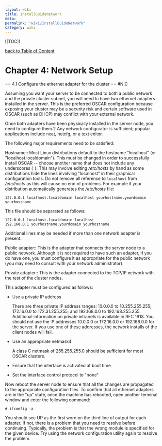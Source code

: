 ```yaml
---
layout: wiki
title: InstallGuideNetwork
meta: 
permalink: "wiki/InstallGuideNetwork"
category: wiki
---
```

<!-- Name: InstallGuideNetwork -->
<!-- Version: 2 -->
<!-- Author: valleegr -->

[[TOC]]

[back to Table of Content](wiki/InstallGuide)

# Chapter 4: Network Setup

== 4.1 Configure the ethernet adapter for the cluster == #NIC

Assuming you want your server to be connected to both a public network and the private cluster subnet, you will need to have two ethernet adapters installed in the server. This is the preferred OSCAR configuration because exposing your cluster may be a security risk and certain software used in OSCAR (such as DHCP) may conflict with your external network.

Once both adapters have been physically installed in the server node, you need to configure them.2 Any network configurator is sufficient; popular applications include neat, netcfg, or a text editor.

The following major requirements need to be satisfied:

Hostname::
  Most Linux distributions default to the hostname "localhost" (or "localhost.localdomain"). This must be changed in order   to successfully install OSCAR -- choose another name that does not include any underscores (_). This may involve editing _/etc/hosts_ by hand as some distributions hide the lines involving "localhost" in their graphical configuration tools. Do not remove all reference to `localhost` from _/etc/hosts_ as this will cause no end of problems. For example if your distribution automatically generates the _/etc/hosts_ file:
  ```
127.0.0.1 localhost.localdomain localhost yourhostname.yourdomain yourhostname
  ```

  This file should be separated as follows:
  ```
127.0.0.1 localhost.localdomain localhost
192.168.0.1 yourhostname.yourdomain yourhostname
  ```

  Additional lines may be needed if more than one network adapter is present.

Public adapter::
  This is the adapter that connects the server node to a public network. Although it is not required to have such an adapter, if you do have one, you must configure it as appropriate for the public network (you may need to consult with your network administrator).

Private adapter::
  This is the adapter connected to the TCP/IP network with the rest of the cluster nodes.

  This adapter must be configured as follows:

   * Use a private IP address

     There are three private IP address ranges: 10.0.0.0 to 10.255.255.255; 172.16.0.0 to 172.31.255.255; and 192.168.0.0 to 192.168.255.255. Additional information on private intranets is available in RFC 1918. You should not use the IP addresses 10.0.0.0 or 172.16.0.0 or 192.168.0.0 for the server. If you use one of these addresses, the network installs of the client nodes will fail.

   * Use an appropriate netmask4

     A class C netmask of 255.255.255.0 should be sufficient for most OSCAR clusters.

   * Ensure that the interface is activated at boot time
   * Set the interface control protocol to "none"

  Now reboot the server node to ensure that all the changes are propagated to the appropriate configuration files. To confirm that all ethernet adapters are in the "up" state, once the machine has rebooted, open another terminal window and enter the following command:
  ```
# ifconfig -a
  ```

  You should see UP as the first word on the third line of output for each adapter. If not, there is a problem that you need to resolve before continuing. Typically, the problem is that the wrong module is specified for the given device. Try using the network configuration utility again to resolve the problem.
